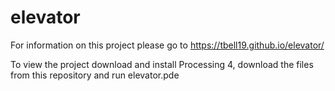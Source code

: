 # elevator
For information on this project please go to https://tbell19.github.io/elevator/

To view the project download and install Processing 4, download the files from this repository and run elevator.pde
